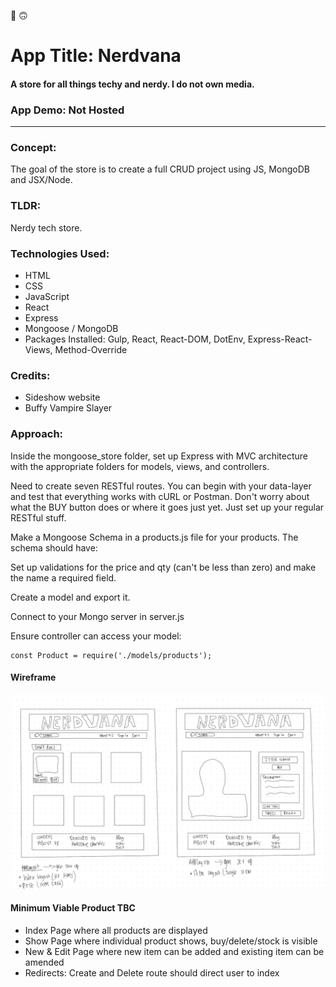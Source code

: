 💃 🙃

# App Title: Nerdvana
#### A store for all things techy and nerdy. I do not own media.

### App Demo: Not Hosted
--------------
### Concept:
The goal of the store is to create a full CRUD project using JS, MongoDB and JSX/Node. 

### TLDR:
Nerdy tech store. 

### Technologies Used:
- HTML 
- CSS 
- JavaScript 
- React
- Express 
- Mongoose / MongoDB
- Packages Installed:
        Gulp, React, React-DOM, DotEnv, Express-React-Views, Method-Override
        

### Credits:
- Sideshow website
- Buffy Vampire Slayer 

### Approach:

Inside the mongoose_store folder, set up Express with MVC architecture with the appropriate folders for models, views, and controllers.

Need to create seven RESTful routes. You can begin with your data-layer and test that everything works with cURL or Postman. Don't worry about what the BUY button does or where it goes just yet. Just set up your regular RESTful stuff.

Make a Mongoose Schema in a products.js file for your products. The schema should have:

Set up validations for the price and qty (can't be less than zero) and make the name a required field.

Create a model and export it.

Connect to your Mongo server in server.js

Ensure controller can access your model:

    const Product = require('./models/products');


#### Wireframe
![GOT user story](NerdvanaStore.png)

#### Minimum Viable Product TBC
- Index Page where all products are displayed 
- Show Page where individual product shows, buy/delete/stock is visible
- New & Edit Page where new item can be added and existing item can be amended 
- Redirects: Create and Delete route should direct user to index
